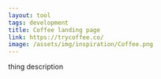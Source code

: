 ```yaml
---
layout: tool
tags: development
title: Coffee landing page
link: https://trycoffee.co/
image: /assets/img/inspiration/Coffee.png
---
```

thing description